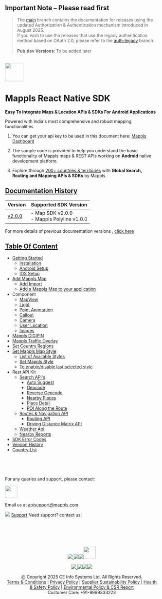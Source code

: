 ## **Important Note** – Please read first

> The [main](https://github.com/mappls-api/mappls-react-native-sdk/tree/main) branch contains the documentation for releases using the updated Authorization & Authentication mechanism introduced in August 2025.  
> If you wish to use the releases that use the legacy authentication method based on OAuth 2.0, please refer to the [auth-legacy](https://github.com/mappls-api/mappls-react-native-sdk/tree/auth-legacy) branch.<br><br>
> **Pub.dev Versions**: To be added later 


<br>[<img src="https://about.mappls.com/images/mappls-b-logo.svg" height="60"/> </p>](https://www.mapmyindia.com/api)

# Mappls React Native SDK

**Easy To Integrate Maps & Location APIs & SDKs For Android Applications**

Powered with India's most comprehensive and robust mapping functionalities.

1. You can get your api key to be used in this document here: [Mappls Dashboard](https://auth.mappls.com/console)

2. The sample code is provided to help you understand the basic functionality of Mappls maps & REST APIs working on **Android** native development platform.

4. Explore through [200+ countries & territories](https://github.com/mappls-api/mappls-rest-apis/blob/main/docs/countryISO.md) with **Global Search, Routing and Mapping APIs & SDKs** by Mappls.

## [Documentation History](#Documentation-History)

| Version | Supported SDK Version |  
| ---- | ---- |    
| [v2.0.0](docs/v2.0.0/README.md) | - Map SDK v2.0.0 <br/> - Mappls Polyline v1.0.0 |

For more details of previous documentation versions , [click here](docs/v2.0.0/Doc-History.md)

## [Table Of Content]()
- [Getting Started](docs/v2.0.0/Getting-Started.md)
    * [Installation](docs/v2.0.0/Add-Mappls-SDK.md#installation)
    * [Android Setup](docs/v2.0.0/Add-Mappls-SDK.md#android-setup)
    * [IOS Setup](docs/v2.0.0/Add-Mappls-SDK.md#ios-setup)
- [Add Mappls Map](docs/v2.0.0/Add-Mappls-Map.md)
    * [Add Import](docs/v2.0.0/Add-Mappls-Map.md#added-import)
    * [Add a Mappls Map to your application](docs/v2.0.0/Add-Mappls-Map.md#add-a-mappls-map-to-your-application)
- Component
    * [MapView](docs/v2.0.0/Map-View.md)
    * [Light](docs/v2.0.0/Light.md)
    * [Point Annotation](docs/v2.0.0/Point-Annotation.md)
    * [Callout](docs/v2.0.0/Callout.md)
    * [Camera](docs/v2.0.0/Camera.md)
    * [User Location](docs/v2.0.0/User-Location.md)
    * [Images](docs/v2.0.0/Images.md)
- [Mappls DIGIPIN](docs/v2.0.0/DIGIPIN.md)
- [Mappls Traffic Overlay](docs/v2.0.0/Traffic-Vector-Overlay.md)
- [Set Country Regions](docs/v2.0.0/Set-Regions.md)
- [Set Mappls Map Style](docs/v2.0.0/Set-Style.md)
    * [List of Available Styles](docs/v2.0.0/Set-Style.md#list-of-available-styles)
    * [Set Mappls Style](docs/v2.0.0/Set-Style.md#set-mappls-style)
    * [To enable/disable last selected style](docs/v2.0.0/Set-Style.md#to-enabledisable-last-selected-style)
- Rest API Kit
    * [Search API's](docs/v2.0.0/Search-Api.md)
        * [Auto Suggest](docs/v2.0.0/Search-Api.md#auto-suggest)
        * [Geocode](docs/v2.0.0/Search-Api.md#geocode)
        * [Reverse Geocode](docs/v2.0.0/Search-Api.md#reverse-geocode)
        * [Nearby Places](docs/v2.0.0/Search-Api.md#nearby-places)
        * [Place Detail](docs/v2.0.0/Search-Api.md#place-details)
        * [POI Along the Route](docs/v2.0.0/Search-Api.md#poi-along-the-route)
    * [Routes & Navigation API](docs/v2.0.0/Routing-Api.md)
        * [Routing API](docs/v2.0.0/Routing-Api.md#routing-api)
        * [Driving Distance Matrix API](docs/v2.0.0/Routing-Api.md#driving-distance-matrix-api)
    * [Weather Api](docs/v2.0.0/Weather-Api.md)
    * [Nearby Reports](docs/v2.0.0/Nearby-Report.md)
- [SDK Error Codes](docs/v2.0.0/SDK-Error-code.md)
- [Version History](docs/v2.0.0/Version-History.md)
- [Country List](https://github.com/mappls-api/mappls-rest-apis/blob/main/docs/countryISO.md)

<br><br><br>

For any queries and support, please contact: 

[<img src="https://about.mappls.com/images/mappls-logo.svg" height="40"/> </p>](https://about.mappls.com/api/)
Email us at [apisupport@mappls.com](mailto:apisupport@mappls.com)


![](https://www.mapmyindia.com/api/img/icons/support.png)
[Support](https://about.mappls.com/contact/)
Need support? contact us!

<br></br>
<br></br>

[<p align="center"> <img src="https://www.mapmyindia.com/api/img/icons/stack-overflow.png"/> ](https://stackoverflow.com/questions/tagged/mappls-api)[![](https://www.mapmyindia.com/api/img/icons/blog.png)](https://about.mappls.com/blog/)[![](https://www.mapmyindia.com/api/img/icons/gethub.png)](https://github.com/Mappls-api)[<img src="https://mmi-api-team.s3.ap-south-1.amazonaws.com/API-Team/npm-logo.one-third%5B1%5D.png" height="40"/> </p>](https://www.npmjs.com/org/mapmyindia) 



[<p align="center"> <img src="https://www.mapmyindia.com/june-newsletter/icon4.png"/> ](https://www.facebook.com/Mapplsofficial)[![](https://www.mapmyindia.com/june-newsletter/icon2.png)](https://twitter.com/mappls)[![](https://www.mapmyindia.com/newsletter/2017/aug/llinkedin.png)](https://www.linkedin.com/company/mappls/)[![](https://www.mapmyindia.com/june-newsletter/icon3.png)](https://www.youtube.com/channel/UCAWvWsh-dZLLeUU7_J9HiOA)




<div align="center">@ Copyright 2025 CE Info Systems Ltd. All Rights Reserved.</div>

<div align="center"> <a href="https://about.mappls.com/api/terms-&-conditions">Terms & Conditions</a> | <a href="https://about.mappls.com/about/privacy-policy">Privacy Policy</a> | <a href="https://about.mappls.com/pdf/mapmyIndia-sustainability-policy-healt-labour-rules-supplir-sustainability.pdf">Supplier Sustainability Policy</a> | <a href="https://about.mappls.com/pdf/Health-Safety-Management.pdf">Health & Safety Policy</a> | <a href="https://about.mappls.com/pdf/Environment-Sustainability-Policy-CSR-Report.pdf">Environmental Policy & CSR Report</a>

<div align="center">Customer Care: +91-9999333223</div>
